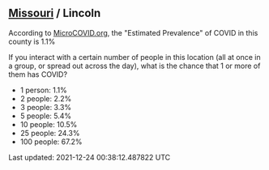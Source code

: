 
## [Missouri](/united-states/missouri) / Lincoln

According to [MicroCOVID.org](http://microcovid.org),
the "Estimated Prevalence" of COVID in this county is 1.1%

If you interact with a certain number of people in this location
(all at once in a group, or spread out across the day), what is the chance that
1 or more of them has COVID?

- 1 person: 1.1%
- 2 people: 2.2%
- 3 people: 3.3%
- 5 people: 5.4%
- 10 people: 10.5%
- 25 people: 24.3%
- 100 people: 67.2%

Last updated: 2021-12-24 00:38:12.487822 UTC
